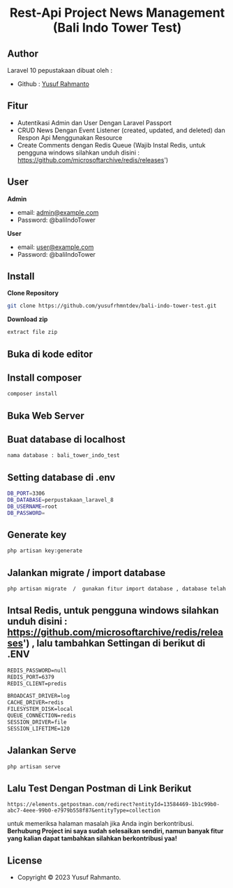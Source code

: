 <h1 align="center">Rest-Api Project News Management (Bali Indo Tower Test) </h1>

## Author

Laravel 10 pepustakaan dibuat oleh :

- Github : <a href="https://github.com/yusufrhmntdev"> Yusuf Rahmanto </a>


## Fitur 

- Autentikasi Admin dan User Dengan Laravel Passport
- CRUD News  Dengan Event Listener (created, updated,
and deleted) dan Respon Api Menggunakan Resource
- Create Comments dengan Redis Queue (Wajib Instal Redis, untuk pengguna windows silahkan unduh disini : https://github.com/microsoftarchive/redis/releases')


## User

**Admin**

- email: admin@example.com
- Password: @baliIndoTower

**User**

- email: user@example.com
- Password: @baliIndoTower


## Install

**Clone Repository**

```bash
git clone https://github.com/yusufrhmntdev/bali-indo-tower-test.git
```

**Download zip**

```bash
extract file zip
```

## Buka di kode editor


## Install composer

```bash
composer install
```



## Buka Web Server


## Buat database di localhost 

```bash
nama database : bali_tower_indo_test
```

## Setting database di .env

```bash
DB_PORT=3306
DB_DATABASE=perpustakaan_laravel_8
DB_USERNAME=root
DB_PASSWORD=
```

## Generate key

```bash
php artisan key:generate
```

## Jalankan migrate / import database

```bash
php artisan migrate  /  gunakan fitur import database , database telah disediakan di dalam folder aplikasi (bali_tower_indo_test.sql)
```



## Intsal Redis, untuk pengguna windows silahkan unduh disini : https://github.com/microsoftarchive/redis/releases') , lalu tambahkan Settingan di berikut di .ENV
```REDIS_HOST=127.0.0.1
REDIS_PASSWORD=null
REDIS_PORT=6379
REDIS_CLIENT=predis

BROADCAST_DRIVER=log
CACHE_DRIVER=redis
FILESYSTEM_DISK=local
QUEUE_CONNECTION=redis
SESSION_DRIVER=file
SESSION_LIFETIME=120

```


## Jalankan Serve

```bash
php artisan serve
```
## Lalu Test Dengan Postman di Link Berikut
`https://elements.getpostman.com/redirect?entityId=13584469-1b1c99b0-abc7-4eee-99b0-e7979b558f87&entityType=collection`

untuk memeriksa halaman masalah jika Anda ingin berkontribusi. **Berhubung Project ini saya sudah selesaikan sendiri, namun banyak fitur yang kalian dapat tambahkan silahkan berkontribusi yaa!**

## License

- Copyright © 2023 Yusuf Rahmanto.
